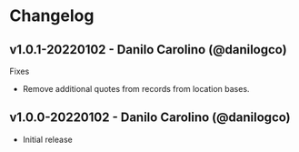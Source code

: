 # Changelog

## v1.0.1-20220102 - Danilo Carolino (@danilogco)

Fixes

* Remove additional quotes from records from location bases.

## v1.0.0-20220102 - Danilo Carolino (@danilogco)

* Initial release
